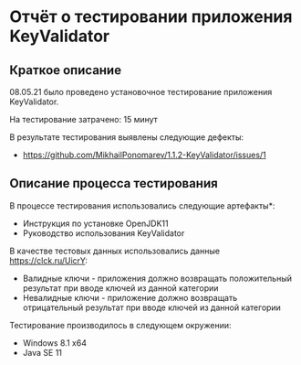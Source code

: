 # Отчёт о тестировании приложения KeyValidator

## Краткое описание

08.05.21 было проведено установочное тестирование приложения KeyValidator.

На тестирование затрачено: 15 минут

В результате тестирования выявлены следующие дефекты:
* https://github.com/MikhailPonomarev/1.1.2-KeyValidator/issues/1

## Описание процесса тестирования

В процессе тестирования использовались следующие артефакты*:
* Инструкция по установке OpenJDK11
* Руководство использования KeyValidator

В качестве тестовых данных использовались данные https://clck.ru/UicrY:
* Валидные ключи - приложения должно возвращать положительный результат при вводе ключей из данной категории
* Невалидные ключи - приложение должно возвращать отрицательный результат при вводе ключей из данной категории

Тестирование производилось в следующем окружении:
* Windows 8.1 x64
* Java SE 11

